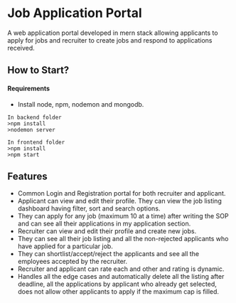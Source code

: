 # Job Application Portal
A web application portal developed in mern stack allowing applicants to apply for jobs and recruiter to create jobs and respond to applications received.

## How to Start?
#### Requirements
* Install node, npm, nodemon and mongodb.
``` 
In backend folder 
>npm install
>nodemon server
```
```
In frontend folder
>npm install
>npm start
```
## Features

* Common Login and Registration portal for both recruiter and applicant.
* Applicant can view and edit their profile. They can view the job listing dashboard having filter, sort and search options.
* They can apply for any job (maximum 10 at a time) after writing the SOP and can see all their applications in my application section.
* Recruiter can view and edit their profile and create new jobs.
* They can see all their job listing and all the non-rejected applicants who have applied for a particular job.
* They can shortlist/accept/reject the applicants and see all the employees accepted by the recruiter.
* Recruiter and applicant can rate each and other and rating is dynamic.
* Handles all the edge cases and automatically delete all the listing after deadline, all the applications by applicant who already get selected, does not allow other applicants to apply if the maximum cap is filled.

